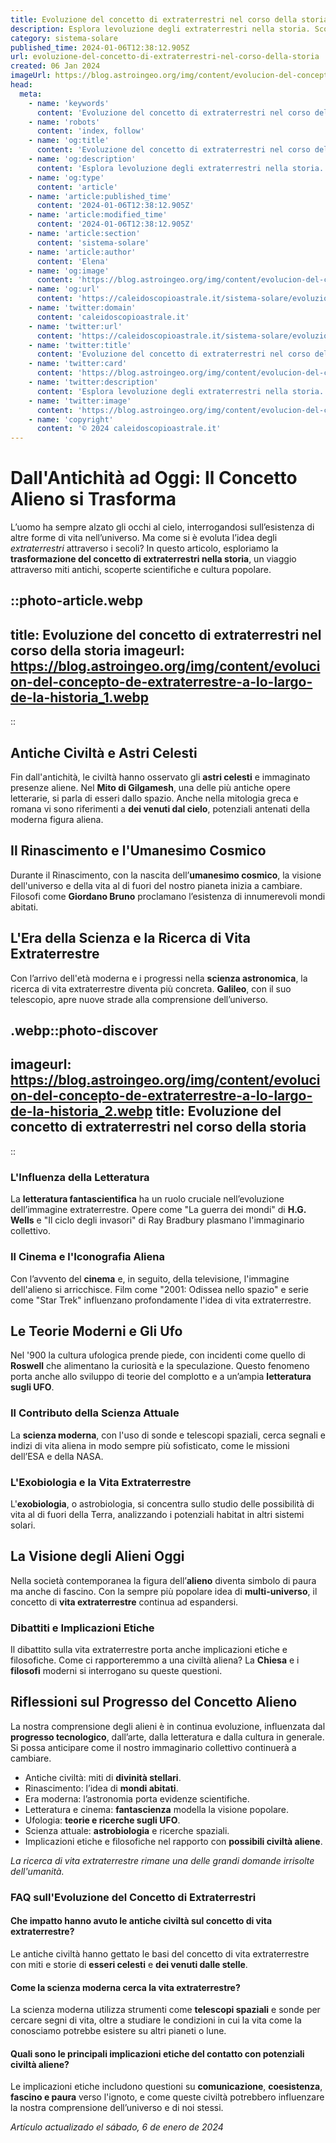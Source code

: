 ```yaml
---
title: Evoluzione del concetto di extraterrestri nel corso della storia
description: Esplora levoluzione degli extraterrestri nella storia. Scopri come il concetto si è trasformato da miti a scienza.
category: sistema-solare
published_time: 2024-01-06T12:38:12.905Z
url: evoluzione-del-concetto-di-extraterrestri-nel-corso-della-storia
created: 06 Jan 2024
imageUrl: https://blog.astroingeo.org/img/content/evolucion-del-concepto-de-extraterrestre-a-lo-largo-de-la-historia_1.webp
head:
  meta:
    - name: 'keywords'
      content: 'Evoluzione del concetto di extraterrestri nel corso della storia'
    - name: 'robots'
      content: 'index, follow'
    - name: 'og:title'
      content: 'Evoluzione del concetto di extraterrestri nel corso della storia'
    - name: 'og:description'
      content: 'Esplora levoluzione degli extraterrestri nella storia. Scopri come il concetto si è trasformato da miti a scienza.'
    - name: 'og:type'
      content: 'article'
    - name: 'article:published_time'
      content: '2024-01-06T12:38:12.905Z'
    - name: 'article:modified_time'
      content: '2024-01-06T12:38:12.905Z'
    - name: 'article:section'
      content: 'sistema-solare'
    - name: 'article:author'
      content: 'Elena'
    - name: 'og:image'
      content: 'https://blog.astroingeo.org/img/content/evolucion-del-concepto-de-extraterrestre-a-lo-largo-de-la-historia_1.webp'
    - name: 'og:url'
      content: 'https://caleidoscopioastrale.it/sistema-solare/evoluzione-del-concetto-di-extraterrestri-nel-corso-della-storia'
    - name: 'twitter:domain'
      content: 'caleidoscopioastrale.it'
    - name: 'twitter:url'
      content: 'https://caleidoscopioastrale.it/sistema-solare/evoluzione-del-concetto-di-extraterrestri-nel-corso-della-storia'
    - name: 'twitter:title'
      content: 'Evoluzione del concetto di extraterrestri nel corso della storia'
    - name: 'twitter:card'
      content: 'https://blog.astroingeo.org/img/content/evolucion-del-concepto-de-extraterrestre-a-lo-largo-de-la-historia_1.webp'
    - name: 'twitter:description'
      content: 'Esplora levoluzione degli extraterrestri nella storia. Scopri come il concetto si è trasformato da miti a scienza.'
    - name: 'twitter:image'
      content: 'https://blog.astroingeo.org/img/content/evolucion-del-concepto-de-extraterrestre-a-lo-largo-de-la-historia_1.webp'
    - name: 'copyright'
      content: '© 2024 caleidoscopioastrale.it'
---
```

# Dall'Antichità ad Oggi: Il Concetto Alieno si Trasforma

L’uomo ha sempre alzato gli occhi al cielo, interrogandosi sull’esistenza di altre forme di vita nell’universo. Ma come si è evoluta l’idea degli *extraterrestri* attraverso i secoli? In questo articolo, esploriamo la **trasformazione del concetto di extraterrestri nella storia**, un viaggio attraverso miti antichi, scoperte scientifiche e cultura popolare.

::photo-article.webp
---
title: Evoluzione del concetto di extraterrestri nel corso della storia
imageurl: https://blog.astroingeo.org/img/content/evolucion-del-concepto-de-extraterrestre-a-lo-largo-de-la-historia_1.webp
---
::

## Antiche Civiltà e Astri Celesti

Fin dall'antichità, le civiltà hanno osservato gli **astri celesti** e immaginato presenze aliene. Nel **Mito di Gilgamesh**, una delle più antiche opere letterarie, si parla di esseri dallo spazio. Anche nella mitologia greca e romana vi sono riferimenti a **dei venuti dal cielo**, potenziali antenati della moderna figura aliena.

## Il Rinascimento e l'Umanesimo Cosmico

Durante il Rinascimento, con la nascita dell’**umanesimo cosmico**, la visione dell'universo e della vita al di fuori del nostro pianeta inizia a cambiare. Filosofi come **Giordano Bruno** proclamano l’esistenza di innumerevoli mondi abitati.

## L'Era della Scienza e la Ricerca di Vita Extraterrestre

Con l’arrivo dell'età moderna e i progressi nella **scienza astronomica**, la ricerca di vita extraterrestre diventa più concreta. **Galileo**, con il suo telescopio, apre nuove strade alla comprensione dell’universo.

.webp::photo-discover
---
imageurl: https://blog.astroingeo.org/img/content/evolucion-del-concepto-de-extraterrestre-a-lo-largo-de-la-historia_2.webp
title: Evoluzione del concetto di extraterrestri nel corso della storia
---
::

### L'Influenza della Letteratura 

La **letteratura fantascientifica** ha un ruolo cruciale nell’evoluzione dell’immagine extraterrestre. Opere come "La guerra dei mondi" di **H.G. Wells** e "Il ciclo degli invasori" di Ray Bradbury plasmano l'immaginario collettivo.

### Il Cinema e l'Iconografia Aliena

Con l’avvento del **cinema** e, in seguito, della televisione, l'immagine dell'alieno si arricchisce. Film come "2001: Odissea nello spazio" e serie come "Star Trek" influenzano profondamente l'idea di vita extraterrestre.

## Le Teorie Moderni e Gli Ufo

Nel '900 la cultura ufologica prende piede, con incidenti come quello di **Roswell** che alimentano la curiosità e la speculazione. Questo fenomeno porta anche allo sviluppo di teorie del complotto e a un’ampia **letteratura sugli UFO**.

### Il Contributo della Scienza Attuale

La **scienza moderna**, con l'uso di sonde e telescopi spaziali, cerca segnali e indizi di vita aliena in modo sempre più sofisticato, come le missioni dell’ESA e della NASA.

### L'Exobiologia e la Vita Extraterrestre

L'**exobiologia**, o astrobiologia, si concentra sullo studio delle possibilità di vita al di fuori della Terra, analizzando i potenziali habitat in altri sistemi solari.

## La Visione degli Alieni Oggi

Nella società contemporanea la figura dell’**alieno** diventa simbolo di paura ma anche di fascino. Con la sempre più popolare idea di **multi-universo**, il concetto di **vita extraterrestre** continua ad espandersi.

### Dibattiti e Implicazioni Etiche

Il dibattito sulla vita extraterrestre porta anche implicazioni etiche e filosofiche. Come ci rapporteremmo a una civiltà aliena? La **Chiesa** e i **filosofi** moderni si interrogano su queste questioni.

## Riflessioni sul Progresso del Concetto Alieno

La nostra comprensione degli alieni è in continua evoluzione, influenzata dal **progresso tecnologico**, dall’arte, dalla letteratura e dalla cultura in generale. Si possa anticipare come il nostro immaginario collettivo continuerà a cambiare.

- Antiche civiltà: miti di **divinità stellari**.
- Rinascimento: l’idea di **mondi abitati**.
- Era moderna: l’astronomia porta evidenze scientifiche.
- Letteratura e cinema: **fantascienza** modella la visione popolare.
- Ufologia: **teorie e ricerche sugli UFO**.
- Scienza attuale: **astrobiologia** e ricerche spaziali.
- Implicazioni etiche e filosofiche nel rapporto con **possibili civiltà aliene**.

*La ricerca di vita extraterrestre rimane una delle grandi domande irrisolte dell'umanità.*

### FAQ sull'Evoluzione del Concetto di Extraterrestri

#### Che impatto hanno avuto le antiche civiltà sul concetto di vita extraterrestre?
Le antiche civiltà hanno gettato le basi del concetto di vita extraterrestre con miti e storie di **esseri celesti** e **dei venuti dalle stelle**.

#### Come la scienza moderna cerca la vita extraterrestre?
La scienza moderna utilizza strumenti come **telescopi spaziali** e sonde per cercare segni di vita, oltre a studiare le condizioni in cui la vita come la conosciamo potrebbe esistere su altri pianeti o lune.

#### Quali sono le principali implicazioni etiche del contatto con potenziali civiltà aliene?
Le implicazioni etiche includono questioni su **comunicazione**, **coesistenza**, **fascino e paura** verso l'ignoto, e come queste civiltà potrebbero influenzare la nostra comprensione dell’universo e di noi stessi.

_Artículo actualizado el sábado, 6 de enero de 2024_